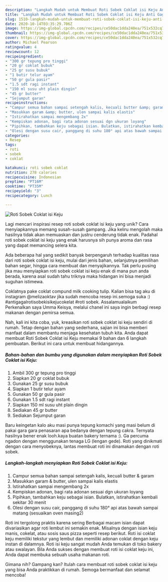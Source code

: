 ```yaml
---
description: "Langkah Mudah untuk Membuat Roti Sobek Coklat isi Keju Anti Gagal"
title: "Langkah Mudah untuk Membuat Roti Sobek Coklat isi Keju Anti Gagal"
slug: 1510-langkah-mudah-untuk-membuat-roti-sobek-coklat-isi-keju-anti-gagal
date: 2020-10-14T03:35:29.706Z
image: https://img-global.cpcdn.com/recipes/ce50dac1dda240ea/751x532cq70/roti-sobek-coklat-isi-keju-foto-resep-utama.jpg
thumbnail: https://img-global.cpcdn.com/recipes/ce50dac1dda240ea/751x532cq70/roti-sobek-coklat-isi-keju-foto-resep-utama.jpg
cover: https://img-global.cpcdn.com/recipes/ce50dac1dda240ea/751x532cq70/roti-sobek-coklat-isi-keju-foto-resep-utama.jpg
author: Michael Pearson
ratingvalue: 4
reviewcount: 12
recipeingredient:
- "300 gr tepung pro tinggi"
- "20 gr coklat bubuk"
- "25 gr susu bubuk"
- "1 butir telur ayam"
- "50 gr gula pasir"
- "1.5 sdt ragi instant"
- "150 ml susu uht plain dingin"
- "45 gr butter"
- "Sejumput garan"
recipeinstructions:
- "Campur semua bahan sampai setengah kalis, kecuali butter &amp; garam"
- "Masukkan garam &amp; butter, ulen sampai kalis elastis"
- "Istirahatkan sampai mengembang 2x"
- "Kempiskan adonan, bagi rata adonan sesuai dgn ukuran loyang"
- "Pipihkan, tambahkan keju sebagai isian. Bulatkan, istirahatkan kembali sekitar 30 menit"
- "Olesi dengan susu cair, panggang di suhu 180° api atas bawah sampai matang (sesuaikan oven masing2)"
categories:
- Resep
tags:
- roti
- sobek
- coklat

katakunci: roti sobek coklat 
nutrition: 278 calories
recipecuisine: Indonesian
preptime: "PT16M"
cooktime: "PT35M"
recipeyield: "3"
recipecategory: Lunch

---
```



![Roti Sobek Coklat isi Keju](https://img-global.cpcdn.com/recipes/ce50dac1dda240ea/751x532cq70/roti-sobek-coklat-isi-keju-foto-resep-utama.jpg)

Lagi mencari inspirasi resep roti sobek coklat isi keju yang unik? Cara menyiapkannya memang susah-susah gampang. Jika keliru mengolah maka hasilnya tidak akan memuaskan dan justru cenderung tidak enak. Padahal roti sobek coklat isi keju yang enak harusnya sih punya aroma dan rasa yang dapat memancing selera kita.

Ada beberapa hal yang sedikit banyak berpengaruh terhadap kualitas rasa dari roti sobek coklat isi keju, mulai dari jenis bahan, selanjutnya pemilihan bahan segar, hingga cara membuat dan menyajikannya. Tak perlu pusing jika mau menyiapkan roti sobek coklat isi keju enak di mana pun anda berada, karena asal sudah tahu triknya maka hidangan ini bisa menjadi suguhan istimewa.

Coklatnya pake coklat compund milk cooking tulip. Kalian bisa tag aku di instagram @melizaoktav jika sudah mencoba resep ini.semoga suka :) #antigagalrotisobekisikejucokelat #roti sobek. Assalamualaikum Perkenalkan saya Umma Keisya, melalui chanel ini saya ingin berbagi resep makanan dengan pemirsa semua.


Nah, kali ini kita coba, yuk, kreasikan roti sobek coklat isi keju sendiri di rumah. Tetap dengan bahan yang sederhana, sajian ini bisa memberi manfaat dalam membantu menjaga kesehatan tubuh kita. Anda dapat membuat Roti Sobek Coklat isi Keju memakai 9 bahan dan 6 langkah pembuatan. Berikut ini cara untuk membuat hidangannya.

<!--inarticleads1-->

##### Bahan-bahan dan bumbu yang digunakan dalam menyiapkan Roti Sobek Coklat isi Keju:

1. Ambil 300 gr tepung pro tinggi
1. Siapkan 20 gr coklat bubuk
1. Gunakan 25 gr susu bubuk
1. Siapkan 1 butir telur ayam
1. Gunakan 50 gr gula pasir
1. Gunakan 1.5 sdt ragi instant
1. Siapkan 150 ml susu uht plain dingin
1. Sediakan 45 gr butter
1. Sediakan Sejumput garan


Baru keingetan kalo aku masi punya tepung komachi yang masi belum di pakai gara gara penasaran apa bedanya dengan tepung cakra. Ternyata hasilnya bener enak looh.kaya buatan bakery ternama :). Ga percuma ngadon dengan menggunakan tenaga LG (lengan gede). Roti yang dinikmati dengan cara menyobeknya, lantas membuat roti ini dinamakan dengan roti sobek. 

<!--inarticleads2-->

##### Langkah-langkah menyiapkan Roti Sobek Coklat isi Keju:

1. Campur semua bahan sampai setengah kalis, kecuali butter &amp; garam
1. Masukkan garam &amp; butter, ulen sampai kalis elastis
1. Istirahatkan sampai mengembang 2x
1. Kempiskan adonan, bagi rata adonan sesuai dgn ukuran loyang
1. Pipihkan, tambahkan keju sebagai isian. Bulatkan, istirahatkan kembali sekitar 30 menit
1. Olesi dengan susu cair, panggang di suhu 180° api atas bawah sampai matang (sesuaikan oven masing2)


Roti ini tergolong praktis karena sering Berbagai macam isian dapat divariasikan agar roti lembut ini semakin enak. Misalnya dengan isian keju manis, cokelat, atau sosis saus pizza seperti resep berikut. Roti isi coklat keju memiliki tekstur yang lembut dan memiliki adonan coklat dengan keju instan di dalamnya. Roti isi keju sangat mudah Anda temukan di toko bakery atau swalayan. Bila Anda sukses dengan membuat roti isi coklat keju ini, Anda dapat membuka sebuah usaha makanan roti. 

Gimana nih? Gampang kan? Itulah cara membuat roti sobek coklat isi keju yang bisa Anda praktikkan di rumah. Semoga bermanfaat dan selamat mencoba!
